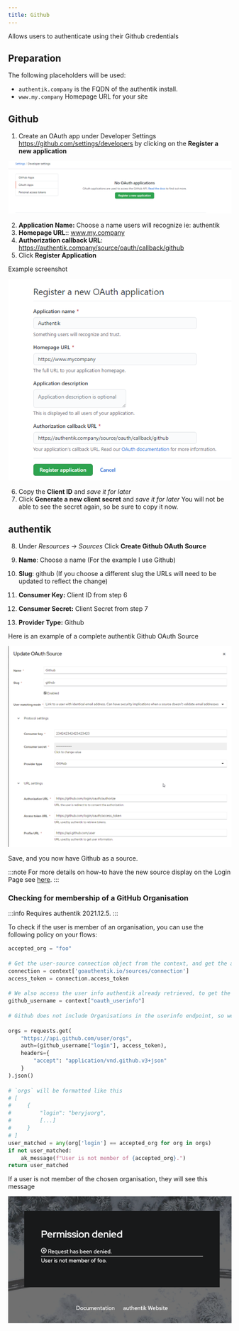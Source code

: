 ```yaml
---
title: Github
---
```


Allows users to authenticate using their Github credentials

## Preparation

The following placeholders will be used:

-   `authentik.company` is the FQDN of the authentik install.
-   `www.my.company` Homepage URL for your site

## Github

1. Create an OAuth app under Developer Settings https://github.com/settings/developers by clicking on the **Register a new application**

![Register OAuth App](githubdeveloper1.png)

2. **Application Name:** Choose a name users will recognize ie: authentik
3. **Homepage URL**:: www.my.company
4. **Authorization callback URL**: https://authentik.company/source/oauth/callback/github
5. Click **Register Application**

Example screenshot

![Example Screen](githubdeveloperexample.png)

6. Copy the **Client ID** and _save it for later_
7. Click **Generate a new client secret** and _save it for later_ You will not be able to see the secret again, so be sure to copy it now.

## authentik

8. Under _Resources -> Sources_ Click **Create Github OAuth Source**

9. **Name**: Choose a name (For the example I use Github)
10. **Slug**: github (If you choose a different slug the URLs will need to be updated to reflect the change)
11. **Consumer Key:** Client ID from step 6
12. **Consumer Secret:** Client Secret from step 7
13. **Provider Type:** Github

Here is an example of a complete authentik Github OAuth Source

![Example Screen](githubexample2.png)

Save, and you now have Github as a source.

:::note
For more details on how-to have the new source display on the Login Page see [here](../).
:::

### Checking for membership of a GitHub Organisation

:::info
Requires authentik 2021.12.5.
:::

To check if the user is member of an organisation, you can use the following policy on your flows:

```python
accepted_org = "foo"

# Get the user-source connection object from the context, and get the access token
connection = context['goauthentik.io/sources/connection']
access_token = connection.access_token

# We also access the user info authentik already retrieved, to get the correct username
github_username = context["oauth_userinfo"]

# Github does not include Organisations in the userinfo endpoint, so we have to call another URL

orgs = requests.get(
    "https://api.github.com/user/orgs",
    auth=(github_username["login"], access_token),
    headers={
        "accept": "application/vnd.github.v3+json"
    }
).json()

# `orgs` will be formatted like this
# [
#     {
#         "login": "beryjuorg",
#         [...]
#     }
# ]
user_matched = any(org['login'] == accepted_org for org in orgs)
if not user_matched:
    ak_message(f"User is not member of {accepted_org}.")
return user_matched
```

If a user is not member of the chosen organisation, they will see this message

![](./github_org_membership.png)
